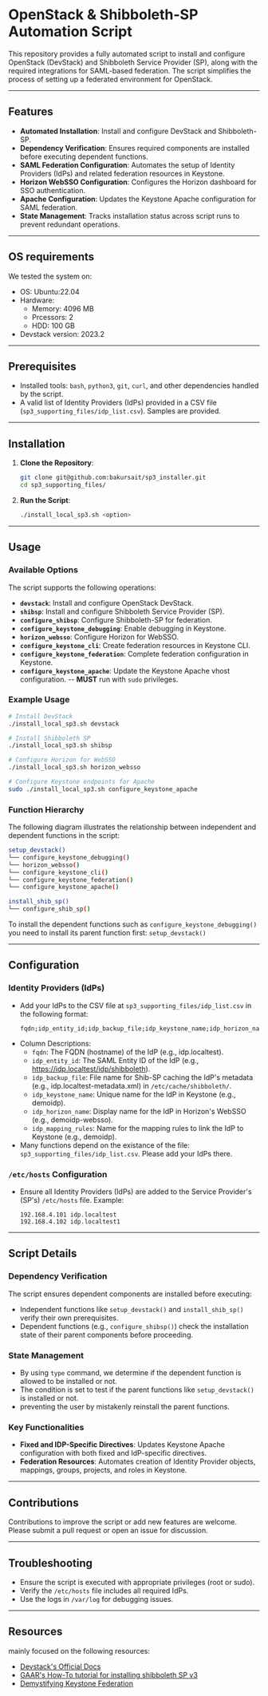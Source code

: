 # OpenStack & Shibboleth-SP Automation Script

This repository provides a fully automated script to install and configure OpenStack (DevStack) and Shibboleth Service Provider (SP), along with the required integrations for SAML-based federation. The script simplifies the process of setting up a federated environment for OpenStack.

---

## Features

- **Automated Installation**: Install and configure DevStack and Shibboleth-SP.
- **Dependency Verification**: Ensures required components are installed before executing dependent functions.
- **SAML Federation Configuration**: Automates the setup of Identity Providers (IdPs) and related federation resources in Keystone.
- **Horizon WebSSO Configuration**: Configures the Horizon dashboard for SSO authentication.
- **Apache Configuration**: Updates the Keystone Apache configuration for SAML federation.
- **State Management**: Tracks installation status across script runs to prevent redundant operations.

---

## OS requirements
We tested the system on:
- OS: Ubuntu:22.04
- Hardware: 
  - Memory: 4096 MB
  - Prcessors: 2
  - HDD: 100 GB
- Devstack version: 2023.2

---

## Prerequisites

- Installed tools: `bash`, `python3`, `git`, `curl`, and other dependencies handled by the script.
- A valid list of Identity Providers (IdPs) provided in a CSV file (`sp3_supporting_files/idp_list.csv`). Samples are provided.

---

## Installation

1. **Clone the Repository**:
   ```bash
   git clone git@github.com:bakursait/sp3_installer.git
   cd sp3_supporting_files/
   ```

2. **Run the Script**:
   ```bash
   ./install_local_sp3.sh <option>
   ```

---

## Usage

### Available Options
The script supports the following operations:
- **`devstack`**: Install and configure OpenStack DevStack.
- **`shibsp`**: Install and configure Shibboleth Service Provider (SP).
- **`configure_shibsp`**: Configure Shibboleth-SP for federation.
- **`configure_keystone_debugging`**: Enable debugging in Keystone.
- **`horizon_websso`**: Configure Horizon for WebSSO.
- **`configure_keystone_cli`**: Create federation resources in Keystone CLI.
- **`configure_keystone_federation`**: Complete federation configuration in Keystone.
- **`configure_keystone_apache`**: Update the Keystone Apache vhost configuration. -- **MUST** run with `sudo` privileges.

### Example Usage
```bash
# Install DevStack
./install_local_sp3.sh devstack

# Install Shibboleth SP
./install_local_sp3.sh shibsp

# Configure Horizon for WebSSO
./install_local_sp3.sh horizon_websso

# Configure Keystone endpoints for Apache
sudo ./install_local_sp3.sh configure_keystone_apache
```

### Function Hierarchy
The following diagram illustrates the relationship between independent and dependent functions in the script:
```bash
setup_devstack()
└── configure_keystone_debugging()
└── horizon_websso()
└── configure_keystone_cli()
└── configure_keystone_federation()
└── configure_keystone_apache()

install_shib_sp()
└── configure_shib_sp()
```
To install the dependent functions such as `configure_keystone_debugging()` you need to install its parent function first: `setup_devstack()`

---

## Configuration

### Identity Providers (IdPs)
- Add your IdPs to the CSV file at `sp3_supporting_files/idp_list.csv` in the following format:
  ```
  fqdn;idp_entity_id;idp_backup_file;idp_keystone_name;idp_horizon_name;idp_mapping_rules
  ```
- Column Descriptions:
    - `fqdn`: The FQDN (hostname) of the IdP (e.g., idp.localtest).
    - `idp_entity_id`: The SAML Entity ID of the IdP (e.g., https://idp.localtest/idp/shibboleth).
    - `idp_backup_file`: File name for Shib-SP caching the IdP's metadata (e.g., idp.localtest-metadata.xml) in `/etc/cache/shibboleth/`.
    - `idp_keystone_name`: Unique name for the IdP in Keystone (e.g., demoidp).
    - `idp_horizon_name`: Display name for the IdP in Horizon's WebSSO (e.g., demoidp-websso).
    - `idp_mapping_rules`: Name for the mapping rules to link the IdP to Keystone (e.g., demoidp).
- Many functions depend on the existance of the file: `sp3_supporting_files/idp_list.csv`. Please add your IdPs there.

### `/etc/hosts` Configuration
- Ensure all Identity Providers (IdPs) are added to the Service Provider's (SP's) `/etc/hosts` file. Example:
  ```
  192.168.4.101 idp.localtest
  192.168.4.102 idp.localtest1
  ```

---

## Script Details

### Dependency Verification
The script ensures dependent components are installed before executing:
- Independent functions like `setup_devstack()` and `install_shib_sp()` verify their own prerequisites.
- Dependent functions (e.g., `configure_shibsp()`) check the installation state of their parent components before proceeding.

### State Management
- By using `type` command, we determine if the dependent function is allowed to be installed or not. 
- The condition is set to test if the parent functions like `setup_devstack()` is installed or not.
- preventing the user by mistakenly reinstall the parent functions.

### Key Functionalities
- **Fixed and IDP-Specific Directives**: Updates Keystone Apache configuration with both fixed and IdP-specific directives.
- **Federation Resources**: Automates creation of Identity Provider objects, mappings, groups, projects, and roles in Keystone.

---

## Contributions
Contributions to improve the script or add new features are welcome. Please submit a pull request or open an issue for discussion.

---

## Troubleshooting
- Ensure the script is executed with appropriate privileges (root or sudo).
- Verify the `/etc/hosts` file includes all required IdPs.
- Use the logs in `/var/log` for debugging issues.

---

## Resources
mainly focused on the following resources:

- [Devstack's Official Docs](https://docs.openstack.org/devstack/2023.2/)
- [GAAR's How-To tutorial for installing shibboleth SP v3](https://github.com/ConsortiumGARR/idem-tutorials/blob/master/idem-fedops/HOWTO-Shibboleth/Service%20Provider/Debian/HOWTO%20Install%20and%20Configure%20a%20Shibboleth%20SP%20v3.x%20on%20Debian-Ubuntu%20Linux.md)
- [Demystifying Keystone Federation](http://www.gazlene.net/demystifying-keystone-federation.html)
